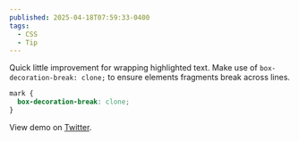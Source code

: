 ```yaml
---
published: 2025-04-18T07:59:33-0400
tags:
  - CSS
  - Tip
---
```


Quick little improvement for wrapping highlighted text. Make use of `box-decoration-break: clone;` to ensure elements fragments break across lines.

```css
mark {
  box-decoration-break: clone;
}
```

View demo on [Twitter](https://x.com/hybrid_alex/status/1821533842228089056/video/1).
